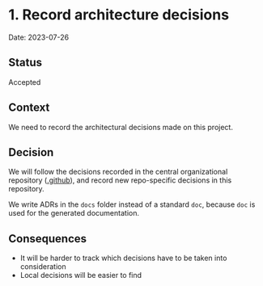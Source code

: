 # 1. Record architecture decisions

Date: 2023-07-26

## Status

Accepted

## Context

We need to record the architectural decisions made on this project.

## Decision

We will follow the decisions recorded in the central organizational 
repository ([.github](https://github.com/openscd/.github)), 
and record new repo-specific decisions in this repository.

We write ADRs in the `docs` folder instead of a standard `doc`, 
because `doc` is used for the generated documentation.

## Consequences

- It will be harder to track which decisions have to be taken into consideration
- Local decisions will be easier to find

